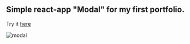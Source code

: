 ## Simple react-app "Modal" for my first portfolio.
Try it [here](https://mrmirrorr.github.io/modal-react-app/)

![modal](https://user-images.githubusercontent.com/105848492/236690411-2522371c-9600-42d3-b4b1-fd5040acea50.jpg)
